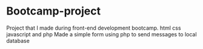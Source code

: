 # Bootcamp-project
Project that I made during front-end development bootcamp.
html css javascript and php
Made a simple form using php to send messages to local database
